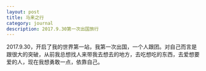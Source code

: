 ```yaml
---
layout: post
title: 马来之行
category: journal
description: 2017.9.30第一次出国旅行
---
```


2017.9.30，开启了我的世界第一站，我第一次出国，一个人跟团。对自己而言是跟很大的突破，从前我总想找人来带我去想去的地方，去吃想吃的东西，去爱想要爱的人，现在我想勇敢一点，依靠自己。



